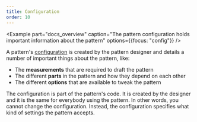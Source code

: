 ```yaml
---
title: Configuration
order: 10
---
```


<Example 
  part="docs_overview" 
  caption="The pattern configuration holds important information about the pattern"
  options={{focus: "config"}}
/>

A pattern's [configuration](/reference/config/) is created by the pattern designer
and details a number of important things about the pattern, like:

 - The **measurements** that are required to draft the pattern
 - The different **parts** in the pattern and how they depend on each other
 - The different **options** that are available to tweak the pattern

The configuration is part of the pattern's code. It is created by the designer and 
it is the same for everybody using the pattern.
In other words, you cannot change the configuration. Instead, the configuration
specifies what kind of settings the pattern accepts.
